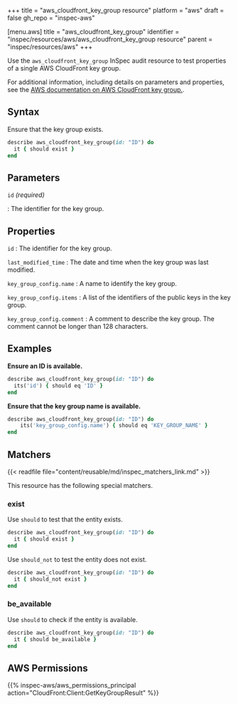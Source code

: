 +++
title = "aws_cloudfront_key_group resource"
platform = "aws"
draft = false
gh_repo = "inspec-aws"

[menu.aws]
title = "aws_cloudfront_key_group"
identifier = "inspec/resources/aws/aws_cloudfront_key_group resource"
parent = "inspec/resources/aws"
+++

Use the `aws_cloudfront_key_group` InSpec audit resource to test properties of a single AWS CloudFront key group.

For additional information, including details on parameters and properties, see the [AWS documentation on AWS CloudFront key group.](https://docs.aws.amazon.com/AWSCloudFormation/latest/UserGuide/aws-resource-cloudfront-keygroup.html).

## Syntax

Ensure that the key group exists.

```ruby
describe aws_cloudfront_key_group(id: "ID") do
  it { should exist }
end
```

## Parameters

`id` _(required)_

: The identifier for the key group.

## Properties

`id`
: The identifier for the key group.

`last_modified_time`
: The date and time when the key group was last modified.

`key_group_config.name`
: A name to identify the key group.

`key_group_config.items`
: A list of the identifiers of the public keys in the key group.

`key_group_config.comment`
: A comment to describe the key group. The comment cannot be longer than 128 characters.

## Examples

**Ensure an ID is available.**

```ruby
describe aws_cloudfront_key_group(id: "ID") do
  its('id') { should eq 'ID' }
end
```

**Ensure that the key group name is available.**

```ruby
describe aws_cloudfront_key_group(id: "ID") do
    its('key_group_config.name') { should eq 'KEY_GROUP_NAME' }
end
```

## Matchers

{{< readfile file="content/reusable/md/inspec_matchers_link.md" >}}

This resource has the following special matchers.

### exist

Use `should` to test that the entity exists.

```ruby
describe aws_cloudfront_key_group(id: "ID") do
  it { should exist }
end
```

Use `should_not` to test the entity does not exist.

```ruby
describe aws_cloudfront_key_group(id: "ID") do
  it { should_not exist }
end
```

### be_available

Use `should` to check if the entity is available.

```ruby
describe aws_cloudfront_key_group(id: "ID") do
  it { should be_available }
end
```

## AWS Permissions

{{% inspec-aws/aws_permissions_principal action="CloudFront:Client:GetKeyGroupResult" %}}
